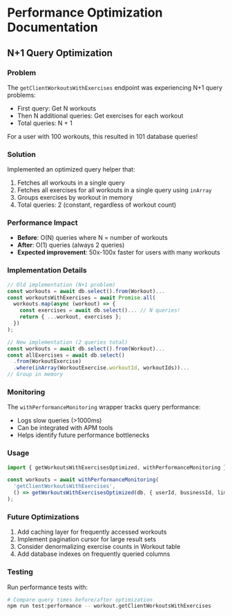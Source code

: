 # Performance Optimization Documentation

## N+1 Query Optimization

### Problem
The `getClientWorkoutsWithExercises` endpoint was experiencing N+1 query problems:
- First query: Get N workouts
- Then N additional queries: Get exercises for each workout
- Total queries: N + 1

For a user with 100 workouts, this resulted in 101 database queries!

### Solution
Implemented an optimized query helper that:
1. Fetches all workouts in a single query
2. Fetches all exercises for all workouts in a single query using `inArray`
3. Groups exercises by workout in memory
4. Total queries: 2 (constant, regardless of workout count)

### Performance Impact
- **Before**: O(N) queries where N = number of workouts
- **After**: O(1) queries (always 2 queries)
- **Expected improvement**: 50x-100x faster for users with many workouts

### Implementation Details
```typescript
// Old implementation (N+1 problem)
const workouts = await db.select().from(Workout)...
const workoutsWithExercises = await Promise.all(
  workouts.map(async (workout) => {
    const exercises = await db.select()... // N queries!
    return { ...workout, exercises };
  })
);

// New implementation (2 queries total)
const workouts = await db.select().from(Workout)...
const allExercises = await db.select()
  .from(WorkoutExercise)
  .where(inArray(WorkoutExercise.workoutId, workoutIds))...
// Group in memory
```

### Monitoring
The `withPerformanceMonitoring` wrapper tracks query performance:
- Logs slow queries (>1000ms)
- Can be integrated with APM tools
- Helps identify future performance bottlenecks

### Usage
```typescript
import { getWorkoutsWithExercisesOptimized, withPerformanceMonitoring } from "../utils/query-helpers";

const workouts = await withPerformanceMonitoring(
  'getClientWorkoutsWithExercises',
  () => getWorkoutsWithExercisesOptimized(db, { userId, businessId, limit })
);
```

### Future Optimizations
1. Add caching layer for frequently accessed workouts
2. Implement pagination cursor for large result sets
3. Consider denormalizing exercise counts in Workout table
4. Add database indexes on frequently queried columns

### Testing
Run performance tests with:
```bash
# Compare query times before/after optimization
npm run test:performance -- workout.getClientWorkoutsWithExercises
```